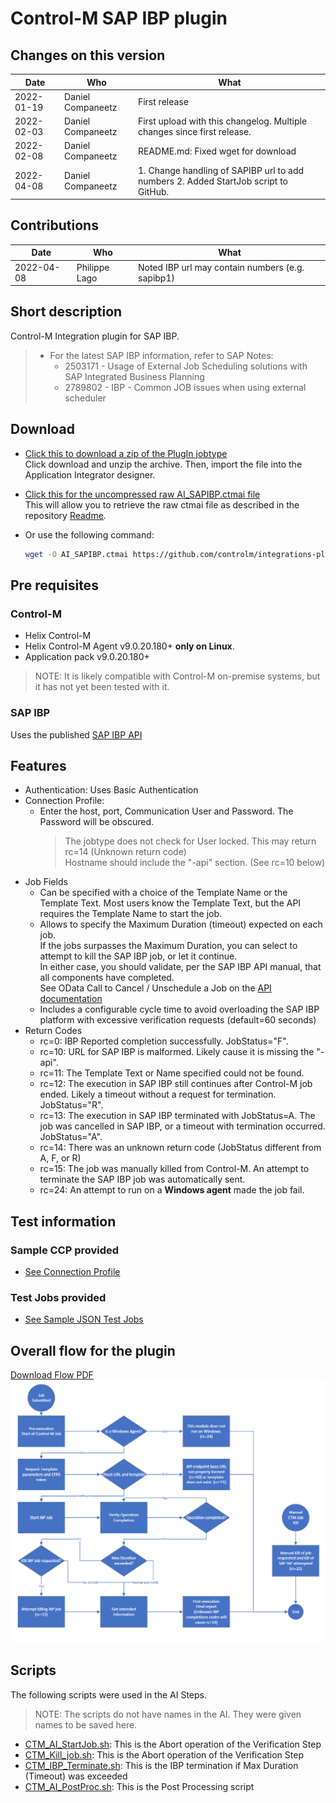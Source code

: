 # Control-M SAP IBP plugin

## Changes on this version

| Date | Who | What |
| - | - | - |
| 2022-01-19 | Daniel Companeetz | First release |
| 2022-02-03 | Daniel Companeetz | First upload with this changelog. Multiple changes since first release. |
| 2022-02-08 | Daniel Companeetz | README.md: Fixed wget for download |
| 2022-04-08 | Daniel Companeetz | 1. Change handling of SAPIBP url to add numbers 2. Added StartJob script to GitHub.|

## Contributions

| Date | Who | What |
| - | - | - |
| 2022-04-08 | Philippe Lago | Noted IBP url may contain numbers (e.g. sapibp1) |

## Short description

Control-M Integration plugin for SAP IBP.

>* For the latest SAP IBP information, refer to SAP Notes:
>   * 2503171 - Usage of External Job Scheduling solutions with SAP Integrated Business Planning
>   * 2789802 - IBP - Common JOB issues when using external scheduler

## Download

* [Click this to download a zip of the PlugIn jobtype](resources/AI_SAPIBP.zip)  
   Click download and unzip the archive. Then, import the file into the Application Integrator designer.
* [Click this for the uncompressed raw AI_SAPIBP.ctmai file](resources/AI_SAPIBP.ctmai)  
   This will allow you to retrieve the raw ctmai file as described in the repository [Readme](https://github.com/controlm/integrations-plugins-community-solutions#saving-application-integrator-files-for-use).
* Or use the following command:

   ```bash
   wget -O AI_SAPIBP.ctmai https://github.com/controlm/integrations-plugins-community-solutions/blob/master/104-erp-integrations/sapibp/resources/AI_SAPIBP.ctmai
   ```

## Pre requisites

### Control-M

* Helix Control-M
* Helix Control-M Agent v9.0.20.180+ **only on Linux**.
* Application pack v9.0.20.180+

> NOTE: It is likely compatible with Control-M on-premise systems, but it has not yet been tested with it.

### SAP IBP

Uses the published [SAP IBP API](resources/ExternalJobScheduling_Official.pdf)

## Features

* Authentication: Uses Basic Authentication
* Connection Profile:
  * Enter the host, port, Communication User and Password. The Password will be obscured.
    > The jobtype does not check for User locked. This may return rc=14 (Unknown return code)  
    Hostname should include the "-api" section. (See rc=10 below)
* Job Fields
  * Can be specified with a choice of the Template Name or the Template Text. Most users know the Template Text, but the API requires the Template Name to start the job.
  * Allows to specify the Maximum Duration (timeout) expected on each job.  
     If the jobs surpasses the Maximum Duration, you can select to attempt to kill the SAP IBP job, or let it continue.  
     In either case, you should validate, per the SAP IBP API manual, that all components have completed.  
     See OData Call to Cancel / Unschedule a Job on the [API documentation](resources/ExternalJobScheduling_Official.pdf)
  * Includes a configurable cycle time to avoid overloading the SAP IBP platform with excessive verification requests (default=60 seconds)
* Return Codes
  * rc=0: IBP Reported completion successfully. JobStatus="F".
  * rc=10: URL for SAP IBP is malformed. Likely cause it is missing the "-api".
  * rc=11: The Template Text or Name specified could not be found.
  * rc=12: The execution in SAP IBP still continues after Control-M job ended. Likely a timeout without a request for termination. JobStatus="R".
  * rc=13: The execution in SAP IBP terminated with JobStatus=A. The job was cancelled in SAP IBP, or a timeout with termination occurred. JobStatus="A".
  * rc=14: There was an unknown return code (JobStatus different from A, F, or R)
  * rc=15: The job was manually killed from Control-M. An attempt to terminate the SAP IBP job was automatically sent.
  * rc=24: An attempt to run on a **Windows agent** made the job fail.

## Test information

### Sample CCP provided

* [See Connection Profile](resources/AI_Jobs_and_CCP/AI_SAP_IBP_CP.json)

### Test Jobs provided

* [See Sample JSON Test Jobs](resources/AI_Jobs_and_CCP/AI_SAP_IBP_Test_Jobs.json)

## Overall flow for the plugin

[Download Flow PDF](images/AppInt_Flow.pdf)
![SAP IBP Plugin flow](images/AppInt_Flow.png)

## Scripts

The following scripts were used in the AI Steps.  
>NOTE: The scripts do not have names in the AI. They were given names to be saved here.

* [CTM_AI_StartJob.sh](resources\AI_Scripts\CTM_AI_StartJob.sh): This is the Abort operation of the Verification Step
* [CTM_Kill_job.sh](resources/AI_Scripts/CTM_Kill_Job.sh): This is the Abort operation of the Verification Step
* [CTM_IBP_Terminate.sh](resources/AI_Scripts/CTM_IBP_Terminate.sh): This is the IBP termination if Max Duration (Timeout) was exceeded
* [CTM_AI_PostProc.sh](resources/AI_Scripts/CTM_Kill_Job.sh): This is the Post Processing script
